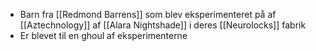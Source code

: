 - Barn fra [[Redmond Barrens]] som blev eksperimenteret på af [[Aztechnology]] af [[Alara Nightshade]] i deres [[Neurolocks]] fabrik
- Er blevet til en ghoul af eksperimenterne
